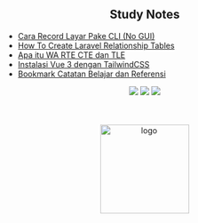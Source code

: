 

<h2 align="center">Study Notes</h2>

<!-- BLOG-POST-LIST:START -->
- [Cara Record Layar Pake CLI &lpar;No GUI&rpar;](https://dev.to/rabihcigar/cara-record-layar-pake-cli-no-gui-8ei)
- [How To Create Laravel Relationship Tables](https://dev.to/rabihcigar/how-to-create-laravel-relationship-tables-10mi)
- [Apa itu WA RTE CTE dan TLE](https://dev.to/rabihcigar/apa-itu-wa-rte-cte-dan-tle-3gh6)
- [Instalasi Vue 3 dengan TailwindCSS](https://dev.to/rabihcigar/menggunakan-vue-3-dengan-tailwindcss-5b25)
- [Bookmark Catatan Belajar dan Referensi](https://dev.to/rabihcigar/bookmark-catatan-belajar-5go1)
<!-- BLOG-POST-LIST:END -->



<p align="center">
  <img src="https://img.shields.io/badge/OS-Linux-lightbrown" />
  <img src="https://gpvc.arturio.dev/RobyCigar" />
  <img src="https://img.shields.io/github/followers/RobyCigar?style=social" />
</p>
<br/>

<p align="center">
<img src="https://github-readme-stats.vercel.app/api?username=robycigar&show_icons=true" alt="logo" height="160" align="center" style="margin: 5px; margin-bottom: 20px;" />
</p>
